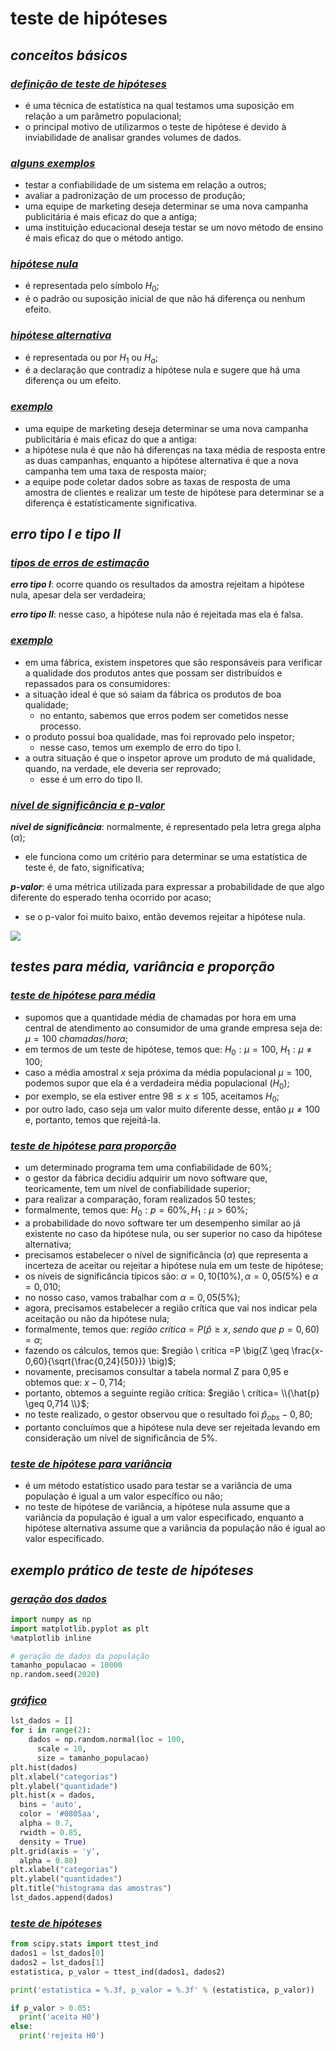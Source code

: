 # teste de hipóteses
## *conceitos básicos*
### <ins>*definição de teste de hipóteses*</ins>
- é uma técnica de estatística na qual testamos uma suposição em relação a um parâmetro populacional;
- o principal motivo de utilizarmos o teste de hipótese é devido à inviabilidade de analisar grandes volumes de dados.

### <ins>*alguns exemplos*</ins>
- testar a confiabilidade de um sistema em relação a outros;
- avaliar a padronização de um processo de produção;
- uma equipe de marketing deseja determinar se uma nova campanha publicitária é mais eficaz do que a antiga;
- uma instituição educacional deseja testar se um novo método de ensino é mais eficaz do que o método antigo.

### <ins>*hipótese nula*</ins>
- é representada pelo símbolo $H_0$;
- é o padrão ou suposição inicial de que não há diferença ou nenhum efeito.

### <ins>*hipótese alternativa*</ins>
- é representada ou por $H_1$ ou $H_a$;
- é a declaração que contradiz a hipótese nula e sugere que há uma diferença ou um efeito.

### <ins>*exemplo*</ins>
- uma equipe de marketing deseja determinar se uma nova campanha publicitária é mais eficaz do que a antiga:
- a hipótese nula é que não há diferenças na taxa média de resposta entre as duas campanhas, enquanto a hipótese alternativa é que a nova campanha tem uma taxa de resposta maior;
- a equipe pode coletar dados sobre as taxas de resposta de uma amostra de clientes e realizar um teste de hipótese para determinar se a diferença é estatísticamente significativa.

## *erro tipo I e tipo II*
### <ins>*tipos de erros de estimação*</ins>
***erro tipo I***: ocorre quando os resultados da amostra rejeitam a hipótese nula, apesar dela ser verdadeira;

***erro tipo II***: nesse caso, a hipótese nula não é rejeitada mas ela é falsa.

### <ins>*exemplo*</ins>
- em uma fábrica, existem inspetores que são responsáveis para verificar a qualidade dos produtos antes que possam ser distribuídos e repassados para os consumidores:
- a situação ideal é que só saiam da fábrica os produtos de boa qualidade;
  - no entanto, sabemos que erros podem ser cometidos nesse processo.
- o produto possui boa qualidade, mas foi reprovado pelo inspetor;
  - nesse caso, temos um exemplo de erro do tipo I.
- a outra situação é que o inspetor aprove um produto de má qualidade, quando, na verdade, ele deveria ser reprovado;
  - esse é um erro do tipo II.

### <ins>*nível de significância e p-valor*</ins>
***nível de significância***: normalmente, é representado pela letra grega alpha ($\alpha$);
- ele funciona como um critério para determinar se uma estatística de teste é, de fato, significativa;

***p-valor***: é uma métrica utilizada para expressar a probabilidade de que algo diferente do esperado tenha ocorrido por acaso;
- se o p-valor foi muito baixo, então devemos rejeitar a hipótese nula.

![](https://paperx-dex-assets.s3.sa-east-1.amazonaws.com/images/1688651815522-TLLUYbtOaJ.png)

## *testes para média, variância e proporção*
### <ins>*teste de hipótese para média*</ins>
- supomos que a quantidade média de chamadas por hora em uma central de atendimento ao consumidor de uma grande empresa seja de: $\mu = 100 \ chamadas/hora$;
- em termos de um teste de hipótese, temos que: $H_0: \mu = 100, \ H_1: \mu \neq 100$;
- caso a média amostral $x$ seja próxima da média populacional $\mu = 100$, podemos supor que ela é a verdadeira média populacional ($H_0$);
- por exemplo, se ela estiver entre $98 \leq x \leq 105$, aceitamos $H_0$;
- por outro lado, caso seja um valor muito diferente desse, então $\mu \neq 100$ e, portanto, temos que rejeitá-la.

### <ins>*teste de hipótese para proporção*</ins>
- um determinado programa tem uma confiabilidade de 60%;
- o gestor da fábrica decidiu adquirir um novo software que, teoricamente, tem um nível de confiabilidade superior;
- para realizar a comparação, foram realizados 50 testes;
- formalmente, temos que: $H_0:p=60 \%, H_1:\mu > 60 \%$;
- a probabilidade do novo software ter um desempenho similar ao já existente no caso da hipótese nula, ou ser superior no caso da hipótese alternativa;
- precisamos estabelecer o nível de significância ($\alpha$) que representa a incerteza de aceitar ou rejeitar a hipótese nula em um teste de hipótese;
- os níveis de significância típicos são: $\alpha =0,10(10 \%), \alpha = 0,05(5 \%)$ e $\alpha = 0,010$;
- no nosso caso, vamos trabalhar com $\alpha = 0,05(5 \%)$;
- agora, precisamos estabelecer a região crítica que vai nos indicar pela aceitação ou não da hipótese nula;
- formalmente, temos que: $região \ crítica= P(\hat{p} \geq x, \ sendo \ que \ p=0,60)=\alpha$;
- fazendo os cálculos, temos que: $região \ crítica =P \big(Z \geq \frac{x-0,60}{\sqrt{\frac{0,24}{50}}} \big)$;
- novamente, precisamos consultar a tabela normal Z para 0,95 e obtemos que: $x - 0,714$;
- portanto, obtemos a seguinte região crítica: $região \ crítica= \\{\hat{p} \geq 0,714 \\}$;
- no teste realizado, o gestor observou que o resultado foi $\hat{p}_{obs}-0,80$;
- portanto concluímos que a hipótese nula deve ser rejeitada levando em consideração um nível de significância de 5%.

### <ins>*teste de hipótese para variância*</ins>
- é um método estatístico usado para testar se a variância de uma população é igual a um valor específico ou não;
- no teste de hipótese de variância, a hipótese nula assume que a variância da população é igual a um valor especificado, enquanto a hipótese alternativa assume que a variância da população não é igual ao valor especificado.

## *exemplo prático de teste de hipóteses*
### <ins>*geração dos dados*</ins>
```python
import numpy as np
import matplotlib.pyplot as plt
%matplotlib inline

# geração de dados da população
tamanho_populacao = 10000
np.random.seed(2020)
```

### <ins>*gráfico*</ins>
```python
lst_dados = []
for i in range(2):
    dados = np.random.normal(loc = 100,
      scale = 10,
      size = tamanho_populacao)
plt.hist(dados)
plt.xlabel("categorias")
plt.ylabel("quantidade")
plt.hist(x = dados,
  bins = 'auto',
  color = '#0805aa',
  alpha = 0.7,
  rwidth = 0.85,
  density = True)
plt.grid(axis = 'y',
  alpha = 0.80)
plt.xlabel("categorias")
plt.ylabel("quantidades")
plt.title("histograma das amostras")
lst_dados.append(dados)
```

### <ins>*teste de hipóteses*</ins>
```python
from scipy.stats import ttest_ind
dados1 = lst_dados[0]
dados2 = lst_dados[1]
estatistica, p_valor = ttest_ind(dados1, dados2)

print('estatistica = %.3f, p_valor = %.3f' % (estatistica, p_valor))

if p_valor > 0.05:
  print('aceita H0')
else:
  print('rejeita H0')
```